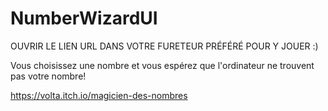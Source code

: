# NumberWizardUI

OUVRIR LE LIEN URL DANS VOTRE FURETEUR PRÉFÉRÉ POUR Y JOUER :)

Vous choisissez une nombre et vous espérez que l'ordinateur ne trouvent pas votre nombre!

https://volta.itch.io/magicien-des-nombres
